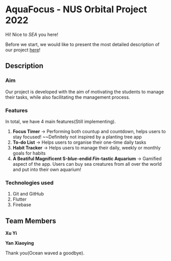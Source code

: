 # AquaFocus - NUS Orbital Project 2022

Hi! Nice to _SEA_ you here! 

Before we start, we would like to present the most detailed description of our project [here](https://docs.google.com/document/d/1eNHYBqamws3Gacb9IJL2wLgzgsRpAp0O7vDygghbgLY/edit)!

## Description

### Aim
Our project is developed with the aim of motivating the students to manage their tasks, while also facilitating the management process. 

### Features
In total, we have 4 main features(Still implementing).
1. **Focus Timer** -> Performing both countup and countdown, helps users to stay focused! ~~Definitely not inspired by a planting tree app
2. **To-do List** -> Helps users to organise their one-time daily tasks
3. **Habit Tracker** -> Helps users to manage their daily, weekly or monthly goals for habits
4. **A Beatiful Magnificent S-_blue_-endid _Fin_-tastic Aquarium** -> Gamified aspect of the app. Users can buy sea creatures from all over the world and put into their own aquarium!

### Technologies used
1. Git and GitHub
2. Flutter
3. Firebase

## Team Members

**Xu Yi**

**Yan Xiaoying**

Thank you(Ocean waved a goodbye).
